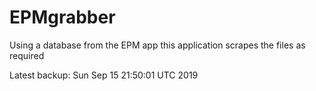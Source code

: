 # EPMgrabber
Using a database from the EPM app this application scrapes the files as required


Latest backup: Sun Sep 15 21:50:01 UTC 2019
